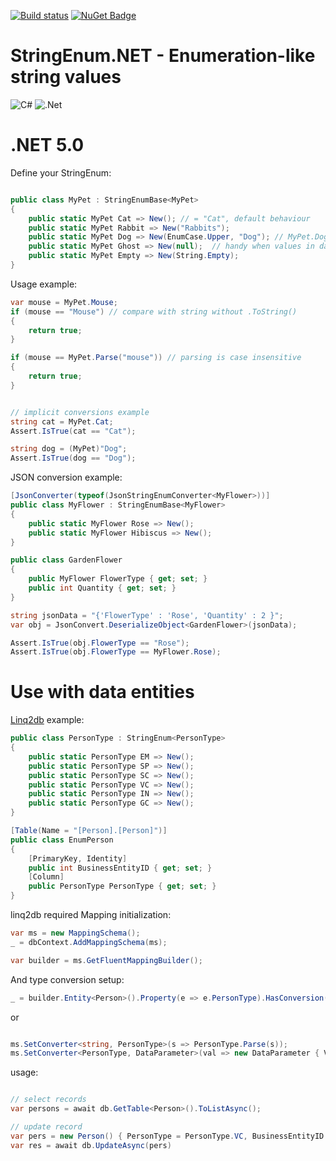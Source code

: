 [![Build status](https://ci.appveyor.com/api/projects/status/dkm6x44rnqwsrbly?svg=true)](https://ci.appveyor.com/project/feeleen/stringenum-net) [![NuGet Badge](https://buildstats.info/nuget/StringEnum.Net)](https://www.nuget.org/packages/StringEnum.Net/)

# StringEnum.NET - Enumeration-like string values

![C#](https://img.shields.io/badge/c%23-%23239120.svg?style=for-the-badge&logo=c-sharp&logoColor=white)
![.Net](https://img.shields.io/badge/.NET-5C2D91?style=for-the-badge&logo=.net&logoColor=white)

# .NET 5.0

Define your StringEnum:

```cs

public class MyPet : StringEnumBase<MyPet>
{
	public static MyPet Cat => New(); // = "Cat", default behaviour
	public static MyPet Rabbit => New("Rabbits");
	public static MyPet Dog => New(EnumCase.Upper, "Dog"); // MyPet.Dog.ToString() -> "DOG"
	public static MyPet Ghost => New(null);  // handy when values in dataobject may have null values
	public static MyPet Empty => New(String.Empty);
}

```

Usage example:

```cs
var mouse = MyPet.Mouse;
if (mouse == "Mouse") // compare with string without .ToString()
{
	return true;
}

if (mouse == MyPet.Parse("mouse")) // parsing is case insensitive
{
	return true;
}


// implicit conversions example
string cat = MyPet.Cat;
Assert.IsTrue(cat == "Cat");

string dog = (MyPet)"Dog";
Assert.IsTrue(dog == "Dog");

```

JSON conversion example:

```cs
[JsonConverter(typeof(JsonStringEnumConverter<MyFlower>))]
public class MyFlower : StringEnumBase<MyFlower>
{
    public static MyFlower Rose => New();
    public static MyFlower Hibiscus => New();
}

public class GardenFlower
{
    public MyFlower FlowerType { get; set; }
    public int Quantity { get; set; }
}

string jsonData = "{'FlowerType' : 'Rose', 'Quantity' : 2 }";
var obj = JsonConvert.DeserializeObject<GardenFlower>(jsonData);

Assert.IsTrue(obj.FlowerType == "Rose");
Assert.IsTrue(obj.FlowerType == MyFlower.Rose);

```


# Use with data entities 
[Linq2db](https://github.com/linq2db/linq2db) example:

```cs
public class PersonType : StringEnum<PersonType>
{
	public static PersonType EM => New();
	public static PersonType SP => New();
	public static PersonType SC => New();
	public static PersonType VC => New();
	public static PersonType IN => New();
	public static PersonType GC => New();
}

[Table(Name = "[Person].[Person]")]
public class EnumPerson
{
	[PrimaryKey, Identity]
	public int BusinessEntityID { get; set; }
	[Column]
	public PersonType PersonType { get; set; }
}
```
linq2db required Mapping initialization:
```cs
var ms = new MappingSchema();
_ = dbContext.AddMappingSchema(ms);

var builder = ms.GetFluentMappingBuilder();
```
And type conversion setup:
```cs
_ = builder.Entity<Person>().Property(e => e.PersonType).HasConversion(v => v.Value, s => PersonType.Parse(s));

```
or
```cs

ms.SetConverter<string, PersonType>(s => PersonType.Parse(s));
ms.SetConverter<PersonType, DataParameter>(val => new DataParameter { Value = val.Value, DataType = DataType.VarChar });
```
usage:
```cs

// select records
var persons = await db.GetTable<Person>().ToListAsync();

// update record
var pers = new Person() { PersonType = PersonType.VC, BusinessEntityID = 1675 };
var res = await db.UpdateAsync(pers)

```

